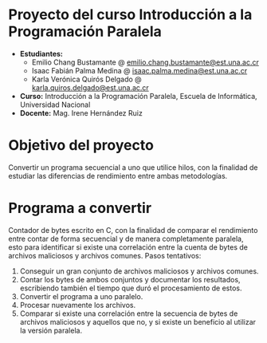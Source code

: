 # Proyecto del curso Introducción a la Programación Paralela

- **Estudiantes:**
  - Emilio Chang Bustamante @ [emilio.chang.bustamante@est.una.ac.cr](mailto:emilio.chang.bustamante@est.una.ac.cr)
  - Isaac Fabián Palma Medina @ [isaac.palma.medina@est.una.ac.cr](mailto:isaac.palma.medina@est.una.ac.cr)
  - Karla Verónica Quirós Delgado @ [karla.quiros.delgado@est.una.ac.cr](mailto:karla.quiros.delgado@est.una.ac.cr)
- **Curso:** Introducción a la Programación Paralela, Escuela de Informática, Universidad Nacional
- **Docente:** Mag. Irene Hernández Ruiz

# Objetivo del proyecto

Convertir un programa secuencial a uno que utilice hilos, con la finalidad de estudiar las diferencias de rendimiento entre ambas metodologías.

# Programa a convertir

Contador de bytes escrito en C, con la finalidad de comparar el rendimiento entre contar de forma secuencial y de manera completamente paralela, esto para identificar si existe una correlación entre la cuenta de bytes de archivos maliciosos y archivos comunes. Pasos tentativos:

1. Conseguir un gran conjunto de archivos maliciosos y archivos comunes.
2. Contar los bytes de ambos conjuntos y documentar los resultados, escribiendo también el tiempo que duró el procesamiento de estos.
3. Convertir el programa a uno paralelo.
4. Procesar nuevamente los archivos.
5. Comparar si existe una correlación entre la secuencia de bytes de archivos maliciosos y aquellos que no, y si existe un beneficio al utilizar la versión paralela.